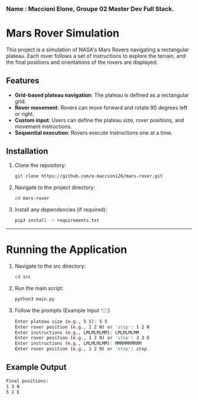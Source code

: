 ### Name : Maccioni Elone, Groupe 02 Master Dev Full Stack.

# Mars Rover Simulation

This project is a simulation of NASA's Mars Rovers navigating a rectangular plateau. Each rover follows a set of instructions to explore the terrain, and the final positions and orientations of the rovers are displayed.

## Features

- **Grid-based plateau navigation**: The plateau is defined as a rectangular grid.
- **Rover movement**: Rovers can move forward and rotate 90 degrees left or right.
- **Custom input**: Users can define the plateau size, rover positions, and movement instructions.
- **Sequential execution**: Rovers execute instructions one at a time.
  

## Installation

1. Clone the repository:
   ```bash
   git clone https://github.com/e-maccioni26/mars-rover.git

2. Navigate to the project directory:
   ```bash
   cd mars-rover

3. Install any dependencies (if required):
   ```bash
   pip3 install -r requirements.txt

------------------------------------------------------------

# Running the Application

1. Navigate to the src directory:
   ```bash
   cd src

2. Run the main script:
   ```bash
   python3 main.py

3. Follow the prompts (Example Input 👇🏼)
   ```bash
   Enter plateau size (e.g., 5 5): 5 5
   Enter rover position (e.g., 1 2 N) or 'stop': 1 2 N
   Enter instructions (e.g., LMLMLMLMM): LMLMLMLMM
   Enter rover position (e.g., 1 2 N) or 'stop': 3 3 E
   Enter instructions (e.g., LMLMLMLMM): MMRMMRMRRM
   Enter rover position (e.g., 1 2 N) or 'stop': stop

## Example Output
   ```bash
   Final positions:
   1 3 N
   5 1 E
